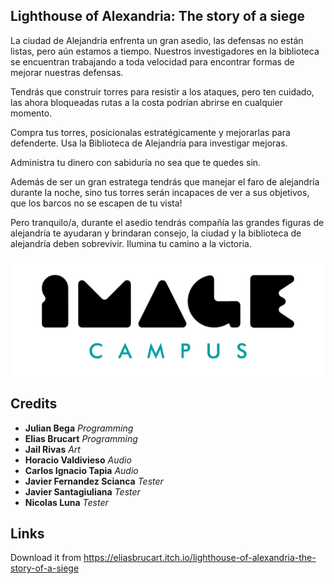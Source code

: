 ## Lighthouse of Alexandria: The story of a siege

La ciudad de Alejandría enfrenta un gran asedio, las defensas no están listas, pero aún estamos a tiempo. Nuestros investigadores en la biblioteca se encuentran trabajando a toda velocidad para encontrar formas de mejorar nuestras defensas.

Tendrás que construir torres para resistir a los ataques, pero ten cuidado, las ahora bloqueadas rutas a la costa podrían abrirse en cualquier momento.

Compra tus torres, posicionalas estratégicamente y mejorarlas para defenderte. Usa la Biblioteca de Alejandría para investigar mejoras. 

Administra tu dinero con sabiduría no sea que te quedes sin.

Además de ser un gran estratega tendrás que manejar el faro de alejandría durante la noche, sino tus torres serán incapaces de ver a sus objetivos, que los barcos no se escapen de tu vista!

Pero tranquilo/a, durante el asedio tendrás compañía las grandes figuras de alejandría te ayudaran y brindaran consejo, la ciudad y la biblioteca de alejandría deben sobrevivir. Ilumina tu camino a la victoria.

<div align="center">
    <a href="https://www.imagecampus.edu.ar">
        <img src="logo-image-campus.png">
    </a>
</div>

## Credits

- **Julian Bega** *Programming*
- **Elias Brucart** *Programming*
- **Jail Rivas** *Art*
- **Horacio Valdivieso** *Audio*
- **Carlos Ignacio Tapia** *Audio*
- **Javier Fernandez Scianca** *Tester*
- **Javier Santagiuliana** *Tester*
- **Nicolas Luna** *Tester*


## Links

Download it from <a href="https://eliasbrucart.itch.io/lighthouse-of-alexandria-the-story-of-a-siege" target="_blank">https://eliasbrucart.itch.io/lighthouse-of-alexandria-the-story-of-a-siege</a>